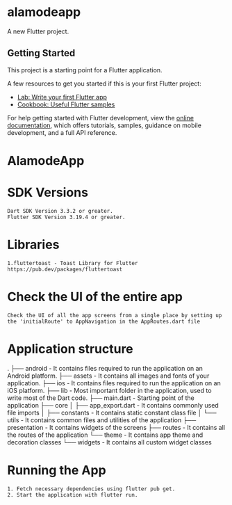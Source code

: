 # alamodeapp

A new Flutter project.

## Getting Started

This project is a starting point for a Flutter application.

A few resources to get you started if this is your first Flutter project:

- [Lab: Write your first Flutter app](https://docs.flutter.dev/get-started/codelab)
- [Cookbook: Useful Flutter samples](https://docs.flutter.dev/cookbook)

For help getting started with Flutter development, view the
[online documentation](https://docs.flutter.dev/), which offers tutorials,
samples, guidance on mobile development, and a full API reference.

# AlamodeApp
# SDK Versions
    Dart SDK Version 3.3.2 or greater.
    Flutter SDK Version 3.19.4 or greater.
# Libraries
    1.fluttertoast - Toast Library for Flutter https://pub.dev/packages/fluttertoast
# Check the UI of the entire app
    Check the UI of all the app screens from a single place by setting up the 'initialRoute' to AppNavigation in the AppRoutes.dart file

# Application structure

.
├── android                    - It contains files required to run the application on an Android platform.
├── assets                     - It contains all images and fonts of your application.
├── ios                        - It contains files required to run the application on an iOS platform.
├── lib                        - Most important folder in the application, used to write most of the Dart code.
  ├── main.dart              - Starting point of the application
  ├── core
  │   ├── app_export.dart    - It contains commonly used file imports
  │   ├── constants          - It contains static constant class file
  │   └── utils              - It contains common files and utilities of the application
  ├── presentation           - It contains widgets of the screens
  ├── routes                 - It contains all the routes of the application
  └── theme                  - It contains app theme and decoration classes
  └── widgets                - It contains all custom widget classes
  
# Running the App
    1. Fetch necessary dependencies using flutter pub get.
    2. Start the application with flutter run.

